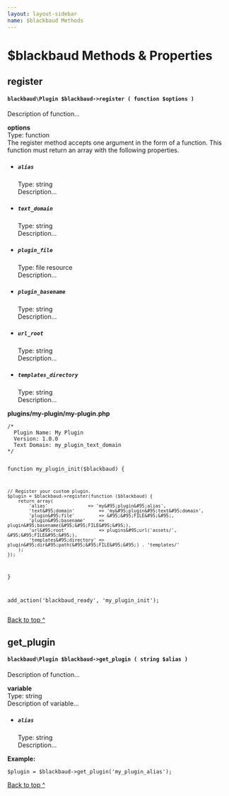 ```yaml
---
layout: layout-sidebar
name: $blackbaud Methods
---
```


# $blackbaud Methods & Properties

## register

<div class="panel-wrapper">
	<div class="panel panel-primary">
		<div class="panel-heading">
			<h4 class="panel-title">
			    <code class="language-php">blackbaud\Plugin $blackbaud->register ( function $options )</code>
            </h4>
		</div>
		<div class="panel-body">
			<p>Description of function...</p>
			<div class="well">
				<p>
					<strong>options</strong><br>
					<span class="text-muted">Type: function</span><br>
					The register method accepts one argument in the form of a function. This function must return an array with the following properties.
					<ul class="list-group">
    					<li class="list-group-item">
    						<h5 class="list-group-item-heading">
    							<code>alias</code>
    						</h5>
    						<p>
    							<span class="text-muted">Type: string</span><br>
    							Description...
    						</p>
    					</li>
    					<li class="list-group-item">
    						<h5 class="list-group-item-heading">
    							<code>text_domain</code>
    						</h5>
    						<p>
    							<span class="text-muted">Type: string</span><br>
    							Description...
    						</p>
    					</li>
    					<li class="list-group-item">
    						<h5 class="list-group-item-heading">
    							<code>plugin_file</code>
    						</h5>
    						<p>
    							<span class="text-muted">Type: file resource</span><br>
    							Description...
    						</p>
    					</li>
    					<li class="list-group-item">
    						<h5 class="list-group-item-heading">
    							<code>plugin_basename</code>
    						</h5>
    						<p>
    							<span class="text-muted">Type: string</span><br>
    							Description...
    						</p>
    					</li>
    					<li class="list-group-item">
    						<h5 class="list-group-item-heading">
    							<code>url_root</code>
    						</h5>
    						<p>
    							<span class="text-muted">Type: string</span><br>
    							Description...
    						</p>
    					</li>
    					<li class="list-group-item">
    						<h5 class="list-group-item-heading">
    							<code>templates_directory</code>
    						</h5>
    						<p>
    							<span class="text-muted">Type: string</span><br>
    							Description...
    						</p>
    					</li>
					</ul>
				</p>
			</div>
			<p><strong>plugins/my-plugin/my-plugin.php</strong></p>
            <pre><code class="language-php">/&#42;
  Plugin Name: My Plugin
  Version: 1.0.0
  Text Domain: my&#95;plugin&#95;text&#95;domain
&#42;/

function my&#95;plugin&#95;init($blackbaud) {

    // Register your custom plugin.
    $plugin = $blackbaud->register(function ($blackbaud) {
        return array(
            'alias'               => 'my&#95;plugin&#95;alias',
            'text&#95;domain'         => 'my&#95;plugin&#95;text&#95;domain',
            'plugin&#95;file'         => &#95;&#95;FILE&#95;&#95;,
            'plugin&#95;basename'     => plugin&#95;basename(&#95;&#95;FILE&#95;&#95;),
            'url&#95;root'            => plugins&#95;url('assets/', &#95;&#95;FILE&#95;&#95;),
            'templates&#95;directory' => plugin&#95;dir&#95;path(&#95;&#95;FILE&#95;&#95;) . 'templates/'
        );
    });

}

add&#95;action('blackbaud&#95;ready', 'my&#95;plugin_init');</code></pre>
		</div>
	</div>
	<p class="back-to-top"><a href="#top">Back to top ^</a></p>
</div>


## get_plugin

<div class="panel-wrapper">
	<div class="panel panel-primary">
		<div class="panel-heading">
			<h4 class="panel-title">
			    <code class="language-php">blackbaud\Plugin $blackbaud->get_plugin ( string $alias )</code>
			 </h4>
		</div>
		<div class="panel-body">
			<p>Description of function...</p>
			<div class="well">
				<p>
					<strong>variable</strong><br>
					<span class="text-muted">Type: string</span><br>
					Description of variable...
					<ul class="list-group">
    					<li class="list-group-item">
    						<h5 class="list-group-item-heading">
    							<code>alias</code>
    						</h5>
    						<p>
    							<span class="text-muted">Type: string</span><br>
    							Description...
    						</p>
    					</li>
					</ul>
				</p>
			</div>
			<p><strong>Example:</strong></p>
            <pre class="line-numbers"><code class="language-php">$plugin = $blackbaud->get_plugin('my&#95;plugin&#95;alias');</code></pre>
		</div>
	</div>
	<p class="back-to-top"><a href="#top">Back to top ^</a></p>
</div>
